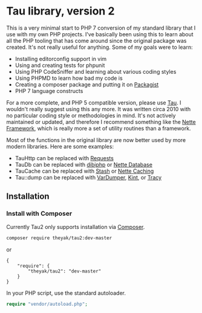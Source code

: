 Tau library, version 2
======================

This is a very minimal start to PHP 7 conversion of my standard library that 
I use with my own PHP projects. I've basically been using this to learn
about all the PHP tooling that has come around since the original package
was created. It's not really useful for anything. Some of my goals were to learn:

* Installing editorconfig support in vim
* Using and creating tests for phpunit
* Using PHP CodeSniffer and learning about various coding styles
* Using PHPMD to learn how bad my code is
* Creating a composer package and putting it on [Packagist](https://packagist.org)
* PHP 7 language constructs

For a more complete, and PHP 5 compatible version, please use [Tau](https://github.com/theyak/Tau). 
I wouldn't really suggest using this any more. It was written circa 2010 with no particular
coding style or methodologies in mind. It's not actively maintained or updated, and
therefore I recommend something like the [Nette Framework](https://nette.org/), which is really
more a set of utility routines than a framework.

Most of the functions in the original library are now better used by more modern libraries.
Here are some examples:
* TauHttp can be replaced with [Requests](https://github.com/rmccue/Requests)
* TauDb can be replaced with [dibiphp](https://github.com/dg/dibi) or [Nette Database](https://doc.nette.org/en/2.4/database)
* TauCache can be replaced with [Stash](http://www.stashphp.com/) or [Nette Caching](https://doc.nette.org/en/2.4/caching)
* Tau::dump can be replaced with [VarDumper](https://symfony.com/doc/current/components/var_dumper.html),
 [Kint](https://kint-php.github.io/kint/), or [Tracy](https://tracy.nette.org/)

Installation
------------

### Install with Composer
Currently Tau2 only supports installation via [Composer](https://github.com/composer/composer).

```sh
composer require theyak/tau2:dev-master
```
or

    {
        "require": {
            "theyak/tau2": "dev-master"
        }
    }

In your PHP script, use the standard autoloader.

```php
require "vendor/autoload.php";
```

